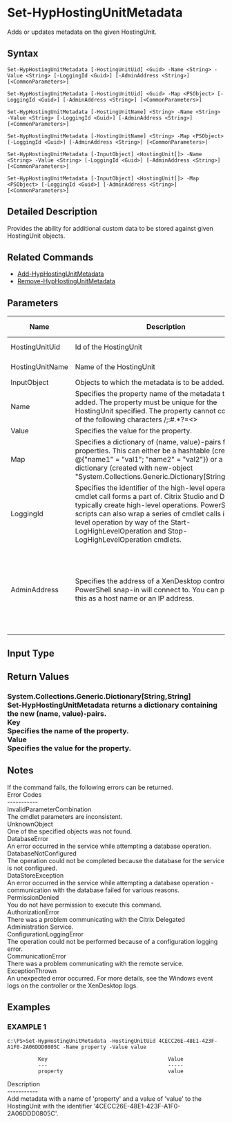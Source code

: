 ﻿# Set-HypHostingUnitMetadata

   Adds or updates metadata on the given HostingUnit.

## Syntax
```
Set-HypHostingUnitMetadata [-HostingUnitUid] <Guid> -Name <String> -Value <String> [-LoggingId <Guid>] [-AdminAddress <String>] [<CommonParameters>]

Set-HypHostingUnitMetadata [-HostingUnitUid] <Guid> -Map <PSObject> [-LoggingId <Guid>] [-AdminAddress <String>] [<CommonParameters>]

Set-HypHostingUnitMetadata [-HostingUnitName] <String> -Name <String> -Value <String> [-LoggingId <Guid>] [-AdminAddress <String>] [<CommonParameters>]

Set-HypHostingUnitMetadata [-HostingUnitName] <String> -Map <PSObject> [-LoggingId <Guid>] [-AdminAddress <String>] [<CommonParameters>]

Set-HypHostingUnitMetadata [-InputObject] <HostingUnit[]> -Name <String> -Value <String> [-LoggingId <Guid>] [-AdminAddress <String>] [<CommonParameters>]

Set-HypHostingUnitMetadata [-InputObject] <HostingUnit[]> -Map <PSObject> [-LoggingId <Guid>] [-AdminAddress <String>] [<CommonParameters>]
```

## Detailed Description
   Provides the ability for additional custom data to be stored against given HostingUnit objects.

## Related Commands
  * [Add-HypHostingUnitMetadata](Add-HypHostingUnitMetadata.html)
  * [Remove-HypHostingUnitMetadata](Remove-HypHostingUnitMetadata.html)
## Parameters

| Name   | Description | Required? | Pipeline Input | Default Value |
| --- | --- | --- | --- | --- |
| HostingUnitUid | Id of the HostingUnit | true | true (ByValue, ByPropertyName) |  |
| HostingUnitName | Name of the HostingUnit | true | true (ByValue, ByPropertyName) |  |
| InputObject | Objects to which the metadata is to be added. | true | true (ByValue) |  |
| Name | Specifies the property name of the metadata to be added. The property must be unique for the HostingUnit specified. The property cannot contain any of the following characters \/;:#.*?=<>|[]()"' | true | false |  |
| Value | Specifies the value for the property. | true | false |  |
| Map | Specifies a dictionary of (name, value)-pairs for the properties. This can either be a hashtable (created with @{"name1" = "val1"; "name2" = "val2"}) or a string dictionary (created with new-object "System.Collections.Generic.Dictionary[String,String]"). | true | true (ByValue) |  |
| LoggingId | Specifies the identifier of the high-level operation this cmdlet call forms a part of. Citrix Studio and Director typically create high-level operations. PowerShell scripts can also wrap a series of cmdlet calls in a high-level operation by way of the Start-LogHighLevelOperation and Stop-LogHighLevelOperation cmdlets. | false | false |  |
| AdminAddress | Specifies the address of a XenDesktop controller the PowerShell snap-in will connect to. You can provide this as a host name or an IP address. | false | false | Localhost. Once a value is provided by any cmdlet, this value becomes the default. |

## Input Type
### 
   
## Return Values
### System.Collections.Generic.Dictionary[String,String]<br>   Set-HypHostingUnitMetadata returns a dictionary containing the new (name, value)-pairs.<br>    Key <string><br>        Specifies the name of the property.<br>    Value <string><br>        Specifies the value for the property.
   ## Notes
   If the command fails, the following errors can be returned.<br>    Error Codes<br>    -----------<br>    InvalidParameterCombination<br>        The cmdlet parameters are inconsistent.<br>    UnknownObject<br>        One of the specified objects was not found.<br>    DatabaseError<br>        An error occurred in the service while attempting a database operation.<br>    DatabaseNotConfigured<br>        The operation could not be completed because the database for the service is not configured.<br>    DataStoreException<br>        An error occurred in the service while attempting a database operation - communication with the database failed for various reasons.<br>    PermissionDenied<br>        You do not have permission to execute this command.<br>    AuthorizationError<br>        There was a problem communicating with the Citrix Delegated Administration Service.<br>    ConfigurationLoggingError<br>        The operation could not be performed because of a configuration logging error.<br>    CommunicationError<br>        There was a problem communicating with the remote service.<br>    ExceptionThrown<br>        An unexpected error occurred.  For more details, see the Windows event logs on the controller or the XenDesktop logs.
## Examples

### EXAMPLE 1
```
c:\PS>Set-HypHostingUnitMetadata -HostingUnitUid 4CECC26E-48E1-423F-A1F0-2A06DDD0805C -Name property -Value value

          Key                                       Value
          ---                                       -----
          property                                  value
```
   Description<br>-----------<br>Add metadata with a name of 'property' and a value of 'value' to the HostingUnit with the identifier '4CECC26E-48E1-423F-A1F0-2A06DDD0805C'.
